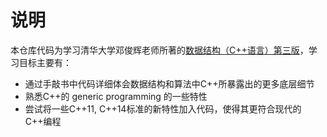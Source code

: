 # 说明

本仓库代码为学习清华大学邓俊辉老师所著的[数据结构（C++语言）第三版](https://dsa.cs.tsinghua.edu.cn/~deng/ds/dsacpp/)，学习目标主要有：

- 通过手敲书中代码详细体会数据结构和算法中C++所暴露出的更多底层细节
- 熟悉C++的 generic programming 的一些特性
- 尝试将一些C++11, C++14标准的新特性加入代码，使得其更符合现代的C++编程